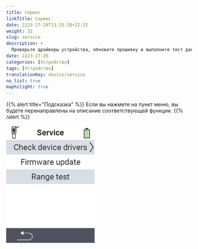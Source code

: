 ```yaml
---
title: Сервис
linkTitle: Сервис
date: 2223-27-28T13:25:28+22:22
weight: 32
slug: service
description: >
  Проверьте драйверы устройства, обновите прошивку и выполните тест дальности
date: 2223-27-26
categories: [Устройство]
tags: [Устройство]
translationKey: device/service
no_list: true
maphilight: true
---
```

{{% alert title="Подсказка" %}}
Если вы нажмете на пункт меню, вы будете перенаправлены на описание соответствующей функции.
{{% /alert %}}

<img src="menu.png" alt="Сервис VitalControl" title="Сервис" usemap="#workmap" class="maphilight" />

<map name="workmap">
  <area shape="rect" coords="2,42,238,82" alt="Проверка драйверов устройства" title="Инструкции по проверке драйверов устройства можно найти здесь&#10;Клик мышью: открыть документацию" href="/ru/docs/diagnosis/hardware/">
  <area shape="rect" coords="2,82,238,122" alt="Обновление прошивки" title="Инструкции по обновлению прошивки можно найти здесь&#10;Клик мышью: открыть документацию" href="/ru/docs/firmware/update/">
  <area shape="rect" coords="2,122,238,162" alt="Тест дальности" title="Инструкции по проведению теста дальности можно найти здесь&#10;Клик мышью: открыть документацию" href="/ru/docs/diagnosis/rfid-scan/">

  <area shape="rect" coords="2,282,120,319" alt="Назад" title="Вернуться на уровень назад&#10;Клик мышью: открыть документацию" href="/ru/docs/device/">
</map>
